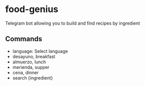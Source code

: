 # food-genius

Telegram bot allowing you to build and find recipes by ingredient

## Commands

- language: Select language
- desayuno, breakfast
- almuerzo, lunch
- merienda, supper
- cena, dinner
- search {ingredient}
